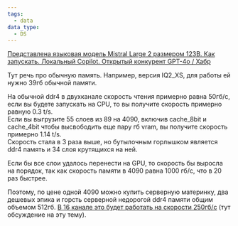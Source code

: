 ```yaml
---
tags:
  - data
data_type:
  - DS
---
```

[Представлена языковая модель Mistral Large 2 размером 123B. Как запускать. Локальный Сopilot. Открытый конкурент GPT-4o / Хабр](https://habr.com/ru/articles/831272/)

Тут речь про обычную память. Например, версия IQ2_XS, для работы ей нужно 39гб обычной памяти.

На обычной ddr4 в двухканале скорость чтения примерно равна 50гб/с, если вы будете запускать на CPU, то вы получите скорость примерно равную 0.3 t/s.  
Если вы выгрузите 55 слоев из 89 на 4090, включив cache_8bit и cache_4bit чтобы высвободить еще пару гб vram, вы получите скорость примерно 1.14 t/s.  
Скорость стала в 3 раза выше, но бутылочным горлышком является ddr4 память и 34 слоя крутящихся на ней.

Если бы все слои удалось перенести на GPU, то скорость бы выросла на порядок, так как скорость памяти в 4090 равна 1000 гб/c, что в 20 раз быстрее.

Поэтому, по цене одной 4090 можно купить серверную материнку, два дешевых эпика и горсть серверной недорогой ddr4 памяти общим объемом 512гб. [В 16 канале это будет работать на скорости 250гб/с](https://habr.com/ru/news/830688/comments/#comment_27075018) (тут обсуждение на эту тему).